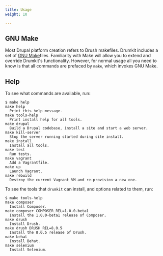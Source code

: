 ```yaml
---
title: Usage
weight: 10

---
```


GNU Make
--------

Most Drupal platform creation refers to Drush makefiles. Drumkit includes a set
of [GNU Make](https://www.gnu.org/software/make/)files. Familiarity with Make
will allow you to extend and override Drumkit's functionality. However, for
normal usage all you need to know is that all commands are prefaced by `make`,
which invokes GNU Make.


Help
----

To see what commands are available, run:

```console
$ make help
make help
  Print this help message.
make tools-help
  Print install help for all tools.
make drupal
  Build a Drupal codebase, install a site and start a web server.
make kill-server
  Stop the server running started during site install.
make install
  Install all tools.
make test
  Run tests.
make vagrant
  Add a Vagrantfile.
make up
  Launch Vagrant.
make rebuild
  Destroy the current Vagrant VM and re-provision a new one.
```

To see the tools that `drumkit` can install, and options related to them, run:

```console
$ make tools-help
make composer
  Install Composer.
make composer COMPOSER_REL=1.0.0-beta1
  Install the 1.0.0-beta1 release of Composer.
make drush
  Install Drush.
make drush DRUSH_REL=8.0.5
  Install the 8.0.5 release of Drush.
make behat
  Install Behat.
make selenium
  Install Selenium.
```

